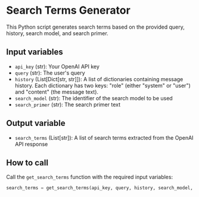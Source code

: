 # Search Terms Generator

This Python script generates search terms based on the provided query, history, search model, and search primer.

## Input variables

- `api_key` (str): Your OpenAI API key
- `query` (str): The user's query
- `history` (List[Dict[str, str]]): A list of dictionaries containing message history. Each dictionary has two keys: "role" (either "system" or "user") and "content" (the message text).
- `search_model` (str): The identifier of the search model to be used
- `search_primer` (str): The search primer text

## Output variable

- `search_terms` (List[str]): A list of search terms extracted from the OpenAI API response

## How to call

Call the `get_search_terms` function with the required input variables:

```python
search_terms = get_search_terms(api_key, query, history, search_model, search_primer)
